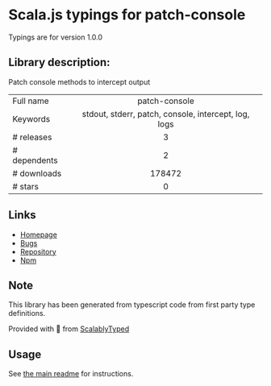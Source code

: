 
# Scala.js typings for patch-console

Typings are for version 1.0.0

## Library description:
Patch console methods to intercept output

|                    |                 |
| ------------------ | :-------------: |
| Full name          | patch-console |
| Keywords           | stdout, stderr, patch, console, intercept, log, logs |
| # releases         | 3 |
| # dependents       | 2 |
| # downloads        | 178472 |
| # stars            | 0 |

## Links
- [Homepage](https://github.com/vadimdemedes/patch-console#readme)
- [Bugs](https://github.com/vadimdemedes/patch-console/issues)
- [Repository](https://github.com/vadimdemedes/patch-console)
- [Npm](https://www.npmjs.com/package/patch-console)
    


## Note
This library has been generated from typescript code from first party type definitions.

Provided with :purple_heart: from [ScalablyTyped](https://github.com/oyvindberg/ScalablyTyped)

## Usage
See [the main readme](../../readme.md) for instructions.


